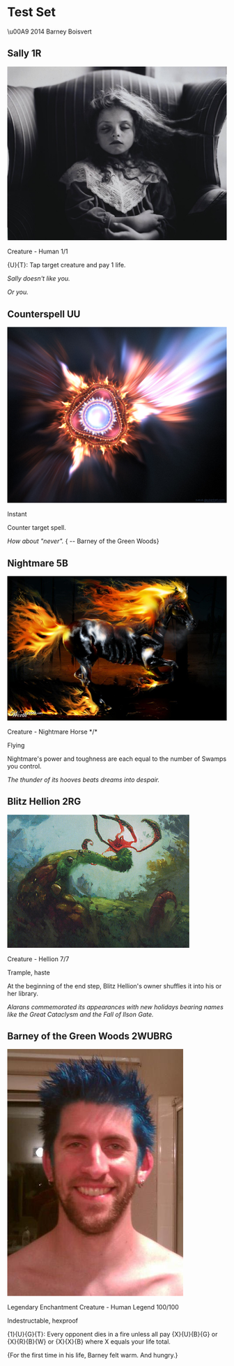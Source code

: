 # Test Set

\u00A9 2014 Barney Boisvert

## Sally 1R

![Sally Mann](artwork/sally.jpg)

Creature - Human 1/1

{U}{T}: Tap target creature and pay 1 life.

*Sally doesn't like you.*

*Or you.*

## Counterspell UU

![Zueuk](artwork/counterspell.jpg)

Instant

Counter target spell.

*How about "never".*
{    -- Barney of the Green Woods}

## Nightmare 5B

![catfish08](artwork/nightmare.jpg)

Creature - Nightmare Horse \*/\*

Flying

Nightmare's power and toughness are each equal to the number of Swamps you control.

_The thunder of its hooves beats dreams into despair._

Blitz Hellion 2RG
-----------------

![Anthony S. Waters](artwork/hellion.jpg)

Creature - Hellion 7/7

Trample, haste

At the beginning of the end step, Blitz Hellion's owner shuffles it into his or her library.

*Alarans commemorated its appearances with new holidays bearing names like the Great Cataclysm and the Fall of Ilson Gate.*

## Barney of the Green Woods 2WUBRG

![Dolores Boisvert](artwork/barney.jpg)

Legendary Enchantment Creature - Human Legend 100/100

Indestructable, hexproof

{1}{U}{G}{T}: Every opponent dies in a fire unless all pay {X}{U}{B}{G} or {X}{R}{B}{W} or {X}{X}{B} where X equals your life total.

{For the first time in his life, Barney felt warm.  And hungry.}
